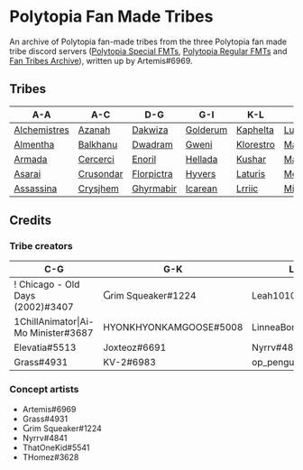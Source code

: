 # Polytopia Fan Made Tribes

An archive of Polytopia fan-made tribes from the three Polytopia fan made tribe discord servers ([Polytopia Special FMTs](https://discord.gg/cKfxYXy), [Polytopia Regular FMTs](https://discord.gg/Fjx8W55) and [Fan Tribes Archive](https://discord.gg/fdqY8XP)), written up by Artemis#6969.

## Tribes

| A-A | A-C | D-G | G-I | K-L | L-M | M-P | P-S | S-T | U-Z |
| --- | --- | --- | --- | --- | --- | --- | --- | --- | --- |
| [Alchemistres](tribes/alchemistres) | [Azanah](tribes/azanah) | [Dakwiza](tribes/dakwiza) | [Golderum](tribes/golderum) | [Kaphelta](tribes/kaphelta) | [Lumberin](tribes/lumberin) | [Mindranii](tribes/mindranii) | [Paneter](tribes/paneter) | [Scraji](tribes/scraji) | [Urghurgh](tribes/urghurgh) |
| [Almentha](tribes/almentha) | [Balkhanu](tribes/balkhanu) | [Dwadram](tribes/dwadram) | [Gweni](tribes/gweni) | [Klorestro](tribes/klorestro) | [Machinsk](tribes/machinsk) | [Morcher](tribes/morcher) | [Peekaboo](tribes/peekaboo) | [Sentiple](tribes/sentiple) | [Volarskha](tribes/volarskha) |
| [Armada](tribes/armada) | [Cercerci](tribes/cercerci) | [Enoril](tribes/enoril) | [Hellada](tribes/hellada) | [Kushar](tribes/kushar) | [Marahat](tribes/marahat) | [Multarius](tribes/multarius) | [Poartia](tribes/poartia) | [Symokna](tribes/symokna) | [Woospent](tribes/woospent) |
| [Asarai](tribes/asarai) | [Crusondar](tribes/crusondar) | [Florpictra](tribes/florpictra) | [Hyvers](tribes/hyvers) | [Laturis](tribes/laturis) | [Melgurshk](tribes/melgurshk) | [Nocturnus](tribes/nocturnus) | [Quatzi](tribes/quatzi) | [Thundina](tribes/thundina) | [Zevxaurer](tribes/zevxaurer) |
| [Assassina](tribes/assassina) | [Crysjhem](tribes/crysjhem) | [Ghyrmabir](tribes/ghyrmabir) | [Icarean](tribes/icarean) | [Lrriic](tribes/lrriic) | [Midrosaic](tribes/midrosaic) | [Pallandari](tribes/pallandari) | [Saywaden](tribes/saywaden) | [Turzu](tribes/turzu) | [Zufallilt](tribes/zufallilt) |
## Credits

### Tribe creators

| C-G | G-K | L-O | P-S | T-T | T-Y |
| --- | --- | --- | --- | --- | --- |
| ! Chicago - Old Days (2002)#3407 | Ⴚrim Squeaker#1224 | Leah1010#8043 | praisetheyuppee#4071 | ThatOneKid#5541 | Twig1522#0756 |
| 1ChillAnimator\|Ai-Mo Minister#3687 | HYONKHYONKAMGOOSE#5008 | LinneaBorealis#9858 | Skookgasm#7416 | TheSignMaker#8324 | Ultragameboy#6443 |
| Elevatia#5513 | Joxteoz#6691 | Nyrrv#4841 | Some guy#7671 | THomez#3628 | Woof777#7359 |
| Grass#4931 | KV-2#6983 | op_penguin69#7943 | SonicArcherGuy#0633 | T Shadow#7569 | You Verona#6735 |

### Concept artists

- Artemis#6969
- Grass#4931
- Ⴚrim Squeaker#1224
- Nyrrv#4841
- ThatOneKid#5541
- THomez#3628

